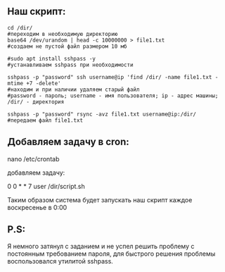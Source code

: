 ## Наш скрипт:
```
cd /dir/
#переходим в необходимую директорию
base64 /dev/urandom | head -c 10000000 > file1.txt
#создаем не пустой файл размером 10 мб

#sudo apt install sshpass -y
#устанавливаем sshpass при необходимости

sshpass -p "password" ssh username@ip 'find /dir/ -name file1.txt -mtime +7 -delete'
#находим и при наличии удаляем старый файл
#password - пароль; username - имя пользователя; ip - адрес машины; /dir/ - директория

sshpass -p "password" rsync -avz file1.txt username@ip:/dir/
#передаем файл file1.txt
```


## Добавляем задачу в cron:
nano /etc/crontab

добавляем задачу:

0 0 * * 7	user	/dir/script.sh

Таким образом система будет запускать наш скрипт каждое воскресенье в 0:00

## P.S:
Я немного затянул с заданием и не успел решить проблему с постоянным требованием пароля, для быстрого решения проблемы воспользовался утилитой sshpass.
